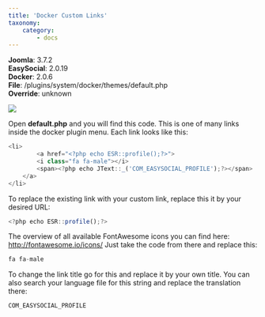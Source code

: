 ```yaml
---
title: 'Docker Custom Links'
taxonomy:
    category:
        - docs
---
```


**Joomla**: 3.7.2</br>
**EasySocial**: 2.0.19</br>
**Docker**: 2.0.6</br>
**File**: /plugins/system/docker/themes/default.php</br>
**Override**: unknown

![](https://customizings.net/imgs/docker-ownlinks.png)

Open **default.php** and you will find this code. This is one of many links inside the docker plugin menu. Each link looks like this:

```js
<li>
		<a href="<?php echo ESR::profile();?>">
		<i class="fa fa-male"></i>
		<span><?php echo JText::_('COM_EASYSOCIAL_PROFILE');?></span>
	</a>
</li>
```

To replace the existing link with your custom link, replace this it by your desired URL:
```js
<?php echo ESR::profile();?>
```

The overview of all available FontAwesome icons you can find here: http://fontawesome.io/icons/ Just take the code from there and replace this:
```js
fa fa-male
```

To change the link title go for this and replace it by your own title. You can also search your language file for this string and replace the translation there:
```js
COM_EASYSOCIAL_PROFILE
```

